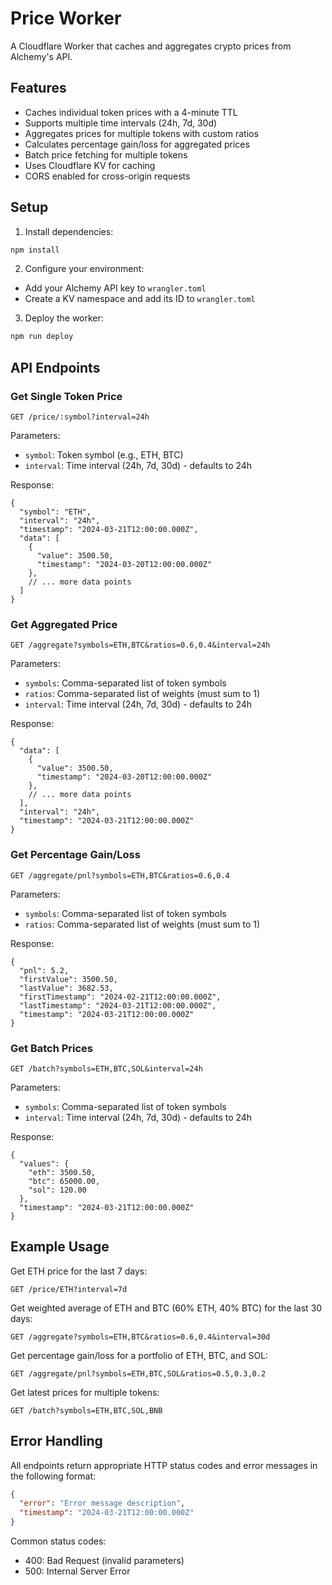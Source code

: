 # Price Worker

A Cloudflare Worker that caches and aggregates crypto prices from Alchemy's API.

## Features

- Caches individual token prices with a 4-minute TTL
- Supports multiple time intervals (24h, 7d, 30d)
- Aggregates prices for multiple tokens with custom ratios
- Calculates percentage gain/loss for aggregated prices
- Batch price fetching for multiple tokens
- Uses Cloudflare KV for caching
- CORS enabled for cross-origin requests

## Setup

1. Install dependencies:
```bash
npm install
```

2. Configure your environment:
- Add your Alchemy API key to `wrangler.toml`
- Create a KV namespace and add its ID to `wrangler.toml`

3. Deploy the worker:
```bash
npm run deploy
```

## API Endpoints

### Get Single Token Price

```
GET /price/:symbol?interval=24h
```

Parameters:
- `symbol`: Token symbol (e.g., ETH, BTC)
- `interval`: Time interval (24h, 7d, 30d) - defaults to 24h

Response:
```jsonc
{
  "symbol": "ETH",
  "interval": "24h",
  "timestamp": "2024-03-21T12:00:00.000Z",
  "data": [
    {
      "value": 3500.50,
      "timestamp": "2024-03-20T12:00:00.000Z"
    },
    // ... more data points
  ]
}
```

### Get Aggregated Price

```
GET /aggregate?symbols=ETH,BTC&ratios=0.6,0.4&interval=24h
```

Parameters:
- `symbols`: Comma-separated list of token symbols
- `ratios`: Comma-separated list of weights (must sum to 1)
- `interval`: Time interval (24h, 7d, 30d) - defaults to 24h

Response:
```jsonc
{
  "data": [
    {
      "value": 3500.50,
      "timestamp": "2024-03-20T12:00:00.000Z"
    },
    // ... more data points
  ],
  "interval": "24h",
  "timestamp": "2024-03-21T12:00:00.000Z"
}
```

### Get Percentage Gain/Loss

```
GET /aggregate/pnl?symbols=ETH,BTC&ratios=0.6,0.4
```

Parameters:
- `symbols`: Comma-separated list of token symbols
- `ratios`: Comma-separated list of weights (must sum to 1)

Response:
```jsonc
{
  "pnl": 5.2,
  "firstValue": 3500.50,
  "lastValue": 3682.53,
  "firstTimestamp": "2024-02-21T12:00:00.000Z",
  "lastTimestamp": "2024-03-21T12:00:00.000Z",
  "timestamp": "2024-03-21T12:00:00.000Z"
}
```

### Get Batch Prices

```
GET /batch?symbols=ETH,BTC,SOL&interval=24h
```

Parameters:
- `symbols`: Comma-separated list of token symbols
- `interval`: Time interval (24h, 7d, 30d) - defaults to 24h

Response:
```jsonc
{
  "values": {
    "eth": 3500.50,
    "btc": 65000.00,
    "sol": 120.00
  },
  "timestamp": "2024-03-21T12:00:00.000Z"
}
```

## Example Usage

Get ETH price for the last 7 days:
```
GET /price/ETH?interval=7d
```

Get weighted average of ETH and BTC (60% ETH, 40% BTC) for the last 30 days:
```
GET /aggregate?symbols=ETH,BTC&ratios=0.6,0.4&interval=30d
```

Get percentage gain/loss for a portfolio of ETH, BTC, and SOL:
```
GET /aggregate/pnl?symbols=ETH,BTC,SOL&ratios=0.5,0.3,0.2
```

Get latest prices for multiple tokens:
```
GET /batch?symbols=ETH,BTC,SOL,BNB
```

## Error Handling

All endpoints return appropriate HTTP status codes and error messages in the following format:

```json
{
  "error": "Error message description",
  "timestamp": "2024-03-21T12:00:00.000Z"
}
```

Common status codes:
- 400: Bad Request (invalid parameters)
- 500: Internal Server Error 